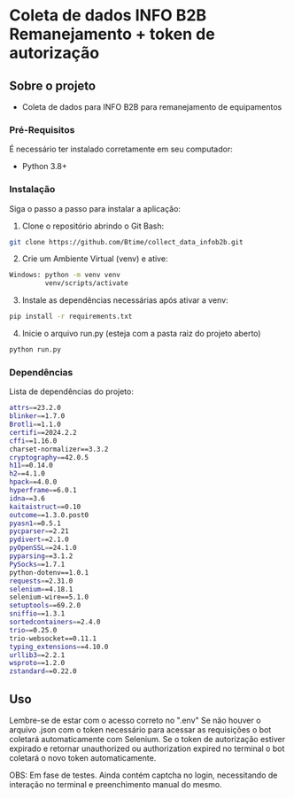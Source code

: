 # Coleta de dados INFO B2B Remanejamento + token de autorização

## Sobre o projeto

- Coleta de dados para INFO B2B para remanejamento de equipamentos

### Pré-Requisitos

É necessário ter instalado corretamente em seu computador:

- Python 3.8+

### Instalação

Siga o passo a passo para instalar a aplicação:

1. Clone o repositório abrindo o Git Bash:
```bash
git clone https://github.com/Btime/collect_data_infob2b.git
```

2. Crie um Ambiente Virtual (venv) e ative:
```bash
Windows: python -m venv venv
         venv/scripts/activate
```

3. Instale as dependências necessárias após ativar a venv:
```bash
pip install -r requirements.txt
```

4. Inicie o arquivo run.py (esteja com a pasta raiz do projeto aberto)
```bash
python run.py
```

### Dependências

Lista de dependências do projeto:
```bash
attrs==23.2.0
blinker==1.7.0
Brotli==1.1.0
certifi==2024.2.2
cffi==1.16.0
charset-normalizer==3.3.2
cryptography==42.0.5
h11==0.14.0
h2==4.1.0
hpack==4.0.0
hyperframe==6.0.1
idna==3.6
kaitaistruct==0.10
outcome==1.3.0.post0
pyasn1==0.5.1
pycparser==2.21
pydivert==2.1.0
pyOpenSSL==24.1.0
pyparsing==3.1.2
PySocks==1.7.1
python-dotenv==1.0.1
requests==2.31.0
selenium==4.18.1
selenium-wire==5.1.0
setuptools==69.2.0
sniffio==1.3.1
sortedcontainers==2.4.0
trio==0.25.0
trio-websocket==0.11.1
typing_extensions==4.10.0
urllib3==2.2.1
wsproto==1.2.0
zstandard==0.22.0
```

## Uso

Lembre-se de estar com o acesso correto no ".env"
Se não houver o arquivo .json com o token necessário para acessar as requisições o bot coletará automaticamente com Selenium.
Se o token de autorização estiver expirado e retornar unauthorized ou authorization expired no terminal o bot coletará o novo token automaticamente.

OBS: Em fase de testes. Ainda contém captcha no login, necessitando de interação no terminal e preenchimento manual do mesmo.